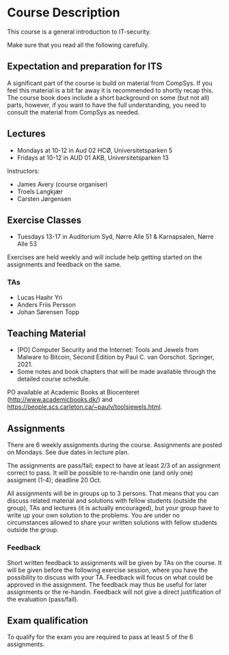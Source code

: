 # Course Description

This course is a general introduction to IT-security.

Make sure that you read all the following carefully.

## Expectation and preparation for ITS
A significant part of the course is build on material from CompSys. If you feel this material is a bit far away it is recommended to shortly recap this. The course book does include a short background on some (but not all) parts, however, if you want to have the full understanding, you need to consult the material from CompSys as needed.

## Lectures

 * Mondays at 10-12 in Aud 02 HCØ, Universitetsparken 5
 * Fridays at 10-12 in AUD 01 AKB, Universitetsparken 13

Instructors:
  * James Avery (course organiser)
  * Troels Langkjær
  * Carsten Jørgensen

## Exercise Classes

 * Tuesdays 13-17 in Auditorium Syd, Nørre Alle 51 & Karnapsalen, Nørre Alle 53

Exercises are held weekly and will include help getting started on the assignments and feedback on the same.

### TAs
 * Lucas Haahr Yri
 * Anders Friis Persson
 * Johan Sørensen Topp
 
## Teaching Material

 * [PO] Computer Security and the Internet: Tools and Jewels from Malware to Bitcoin, Second Edition by Paul C. van Oorschot. Springer, 2021.
 * Some notes and book chapters that will be made available through the detailed course schedule.

PO available at Academic Books at Biocenteret (http://www.academicbooks.dk/) and https://people.scs.carleton.ca/~paulv/toolsjewels.html.

## Assignments

There are 6 weekly assignments during the course. Assignments are posted on Mondays. See due dates in lecture plan. 

The assignments are pass/fail; expect to have at least 2/3 of an assignment correct to pass. It will be possible to re-handin one (and only one) assigment (1-4); deadline 20 Oct.

All assignments will be in groups up to 3 persons. That means that you can discuss related material and solutions with fellow students (outside the group), TAs and lectures (it is actually encouraged), but your group have to write up your own solution to the problems. You are under no circumstances allowed to share your written solutions with fellow students outside the group.

### Feedback
Short written feedback to assignments will be given by TAs on the course. It will be given before the following exercise session, where you have the possibility to discuss with your TA. Feedback will focus on what could be approved in the assignment. The feedback may thus be useful for later assignments or the re-handin. Feedback will not give a direct justification of the evaluation (pass/fail).

## Exam qualification

To qualify for the exam you are required to pass at least 5 of the 6 assignments.



